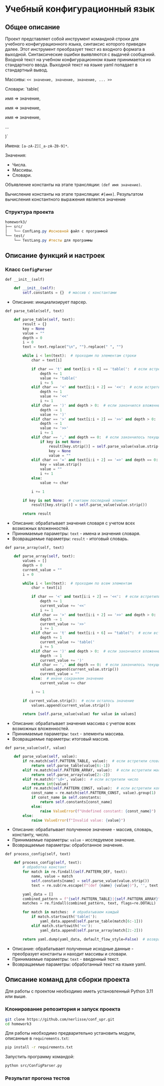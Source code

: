 # Учебный конфигурационный язык  

## Общее описание

Проект представляет собой инструмент командной строки для учебного конфигурационного
языка, синтаксис которого приведен далее. Этот инструмент преобразует текст из
входного формата в выходной. Синтаксические ошибки выявляются с выдачей
сообщений.
Входной текст на учебном конфигурационном языке принимается из
стандартного ввода. Выходной текст на языке yaml попадает в стандартный
вывод.

Массивы: `<< значение, значение, значение, ... >>`

Словари: 
`table(

 имя => значение,

 имя => значение,

 имя => значение,

 ...

)`


Имена: `[a-zA-Z][_a-zA-Z0-9]*`.


Значения:
* Числа.
* Массивы.
* Словари.


Объявление константы на этапе трансляции: `(def имя значение)`.

Вычисление константы на этапе трансляции: `#[имя]`. Результатом вычисления константного выражения является значение

### Структура проекта


```css
homework3/
├── src/
│   └── ConfLang.py #основной файл с программой
└── test/
    └── TestLang.py #тесты для программы
```

## Описание функций и настроек

### Класс **`ConfigParser`**

`def __init__(self)`

```Python
    def __init__(self):
        self.constants = {}  # массив с константами
```

* Описание: инициализирует парсер.

`def parse_table(self, text)`

```Python
    def parse_table(self, text):
        result = {}
        key = None
        value = ""
        depth = 0
        i = 0
        text = text.replace("\n", "").replace(" ", "")

        while i < len(text):  # проходим по элементам строки
            char = text[i]

            if char == 't' and text[i:i + 6] == 'table(':  # если встретился вложенный словарь
                depth += 1
                value += 'table('
                i += 5
            elif char == '<' and text[i:i + 2] == '<<':  # если встретился вложенный массив
                depth += 1
                value += '<<'
                i += 1
            elif char == ')' and depth > 0:  # если закончился вложенный словарь
                depth -= 1
                value += ')'
            elif char == '>' and text[i:i + 2] == '>>' and depth > 0:  # если закончился внутренний массив
                depth -= 1
                value += '>>'
                i += 1
            elif char == ',' and depth == 0:  # если закончилось текущее значение
                if key is not None:
                    result[key.strip()] = self.parse_value(value.strip())
                    key = None
                    value = ""
            elif char == '=' and text[i:i + 2] == '=>' and depth == 0: # если был введен ключ и переход к значению
                key = value.strip()
                value = ""
                i += 1
            else:
                value += char

            i += 1

        if key is not None:  # считаем последний элемент
            result[key.strip()] = self.parse_value(value.strip())

        return result
```

* Описание: обрабатывает значения словаря с учетом всех возможных вложенностей.
* Принимаемые параметры:  `text` - имена и значения словаря.
* Возвращаемые параметры: `result` - итоговый словарь.


`def parse_array(self, text)`

```Python
    def parse_array(self, text):
        values = []
        depth = 0
        current_value = ""
        i = 0

        while i < len(text):  # проходим по всем элементам
            char = text[i]

            if char == '<' and text[i:i + 2] == '<<':  # если встретили вложенный массив
                depth += 1
                current_value += '<<'
                i += 1
            elif char == '>' and text[i:i + 2] == '>>' and depth > 0:  # если закончился вложенный массив
                depth -= 1
                current_value += '>>'
                i += 1
            elif char == 't' and text[i:i + 6] == "table(":  # если встретили вложенный словарь
                depth += 1
                current_value += 'table('
                i += 5
            elif char == ')' and depth > 0:  # если закончился вложенный словарь
                depth -= 1
                current_value += ')'
            elif char == ',' and depth == 0:  # если закончилось текущее значение
                values.append(current_value.strip())
                current_value = ""
            else:  # иначе сохраняем значение
                current_value += char

            i += 1

        if current_value.strip():  # если осталось значение
            values.append(current_value.strip())

        return [self.parse_value(value) for value in values]
```

* Описание: обрабатывает значения массива с учетом всех возможных вложенностей.
* Принимаемые параметры:  `text` - элементы массива.
* Возвращаемые параметры: итоговый массив.

`def parse_value(self, value)`

```Python
    def parse_value(self, value):
        if re.match(self.PATTERN_TABLE, value):  # если встретили словарь
            return self.parse_table(value[6:-1])
        elif re.match(self.PATTERN_ARRAY, value):  # если встретили массив
            return self.parse_array(value[2:-2])
        elif re.match(r'\d+', value):  # если встретили число
            return int(value)
        elif re.match(self.PATTERN_CONST, value):  # если встретили константу
            const_name = re.match(self.PATTERN_CONST, value).group(1)
            if const_name in self.constants:
                return self.constants[const_name]
            else:
                raise ValueError(f"Undefined constant: {const_name}")
        else:
            raise ValueError(f"Invalid value: {value}")
```

* Описание: обрабатывает полученное значение - массив, словарь, константу, число.
* Принимаемые параметры:  `value` - исследуемое значение.
* Возвращаемые параметры: обработанное значение.

`def process_config(self, text)`

```Python
    def process_config(self, text):
        # обработка констант
        for match in re.findall(self.PATTERN_DEF, text):
            name, value = match
            self.constants[name] = self.parse_value(value.strip())
            text = re.sub(re.escape(f"(def {name} {value})"), '', text, count=1)

        yaml_data = []
        combined_pattern = f"{self.PATTERN_TABLE}|{self.PATTERN_ARRAY}"
        matches = re.findall(combined_pattern, text, flags=re.DOTALL)  # находим массивы и словари

        for match in matches:  # обрабатываем каждый
            if match.startswith('table('):
                yaml_data.append(self.parse_table(match[6:-1]))
            elif match.startswith('<<'):
                yaml_data.append(self.parse_array(match[2:-2]))

        return yaml.dump(yaml_data, default_flow_style=False)  # возвращаем в формате yaml
```

* Описание: обрабатывает полученные исходные данные - преобразует константы и находит массивы и словари.
* Принимаемые параметры:  `text` - введенный текст.
* Возвращаемые параметры: обработанный текст на языке yaml.

## Описание команд для сборки проекта

Для работы с проектом необходимо иметь установленный Python 3.11 или выше.

### Клонирование репозитория и запуск проекта

```bash
git clone https://github.com/nerlisse/conf_upr.git
cd homework3
```

Для работы необходимо предварительно установить модули, описанные в `requirements.txt`:

```bash
pip install -r requirements.txt
```

Запустить программу командой:

```bash
python src/ConfigParser.py
```

### Результат прогона тестов


